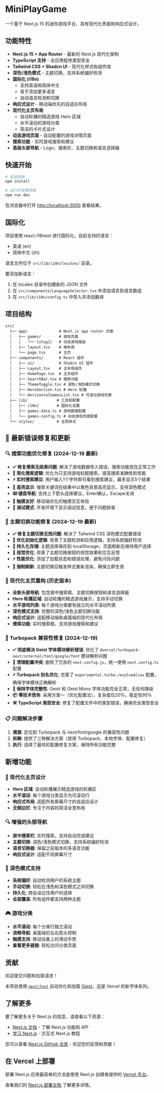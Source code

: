 # MiniPlayGame

一个基于 Next.js 15 的迷你游戏平台，具有现代化界面和响应式设计。

## 功能特性

- **Next.js 15 + App Router** - 最新的 Next.js 现代化架构
- **TypeScript 支持** - 全应用程序类型安全
- **Tailwind CSS + Shadcn UI** - 现代化样式和组件库
- **深色/浅色模式** - 主题切换，支持系统偏好检测
- **国际化 (i18n)**
  - 支持英语和简体中文
  - 易于添加更多语言
  - 自动语言检测和切换
- **响应式设计** - 移动端优先的自适应布局
- **现代化主页布局**
  - 自动轮播的精选游戏 Hero 区域
  - 水平滚动的游戏分类
  - 简洁的卡片式设计
- **动态游戏页面** - 自动配置的游戏详情页面
- **搜索功能** - 实时游戏搜索和建议
- **高级头部导航** - Logo、搜索栏、主题切换和语言选择器

## 快速开始

```bash
# 安装依赖
npm install

# 运行开发服务器
npm run dev
```

在浏览器中打开 [http://localhost:3000](http://localhost:3000) 查看结果。

## 国际化

项目使用 react-i18next 进行国际化。目前支持的语言：

- 英语 (en)
- 简体中文 (zh)

语言文件位于 `src/lib/i18n/locales/` 目录。

要添加新语言：
1. 在 locales 目录中创建新的 JSON 文件
2. 在 `src/components/LanguageSelector.tsx` 中添加语言到语言数组
3. 在 `src/lib/i18n/config.ts` 中导入并添加翻译

## 项目结构

```
src/
  ├── app/              # Next.js app router 页面
  │   ├── games/        # 游戏页面
  │   │   └── [slug]/   # 动态游戏路由
  │   ├── layout.tsx    # 根布局
  │   └── page.tsx      # 主页
  ├── components/       # React 组件
  │   ├── ui/           # Shadcn UI 组件
  │   ├── Layout.tsx    # 主布局组件
  │   ├── HomePage.tsx  # 主页组件
  │   ├── SearchBar.tsx # 搜索功能
  │   ├── ThemeToggle.tsx # 深色/浅色模式切换
  │   ├── HeroSection.tsx # Hero 轮播
  │   └── HorizontalGamesList.tsx # 可滚动游戏列表
  ├── lib/             # 工具和配置
  │   ├── i18n/        # 国际化设置
  │   ├── games-data.ts # 游戏数据配置
  │   └── games-config.ts # 动态游戏页面配置
  └── styles/          # 全局样式
```

## 🔧 最新错误修复和更新

### 🔍 搜索功能优化修复 (2024-12-19 最新)
- **✅ 修复搜索无结果问题**: 解决了游戏数据导入错误，搜索功能现在正常工作
- **🎯 简化搜索逻辑**: 优化为只支持游戏标题搜索，提高搜索准确性和性能
- **⚡ 实时搜索建议**: 用户输入1个字符即可看到搜索建议，最多显示5个结果
- **🌟 高亮显示**: 搜索关键词在结果中以黄色背景高亮显示，支持深色模式
- **⌨️ 键盘导航**: 支持上下箭头选择建议，Enter确认，Escape关闭
- **📱 触摸友好**: 移动端优化的触摸交互体验
- **🐛 调试模式**: 开发环境下显示调试信息，便于问题排查

### 🌙 主题切换功能修复 (2024-12-19 最新)
- **✅ 修复主题切换无效问题**: 解决了 Tailwind CSS 深色模式配置错误
- **🔧 优化初始化逻辑**: 改善了主题检测和应用逻辑，支持系统偏好检测
- **💾 持久化存储**: 主题选择保存到 localStorage，页面刷新后保持用户选择
- **🎨 视觉优化**: 改善了主题切换按钮的视觉效果和交互反馈
- **⚡ 性能优化**: 添加了加载状态和错误处理，避免闪烁问题
- **🔄 强制刷新**: 主题切换后触发样式重新渲染，确保立即生效

### 🎨 现代化主页重构 (历史版本)
- **全新头部导航**: 包含居中搜索框、主题切换按钮和语言选择器
- **Hero 轮播区域**: 自动轮播的精选游戏展示，支持手动切换
- **水平游戏列表**: 每个游戏分类都有独立的水平滚动列表
- **深色模式支持**: 完整的深色/浅色主题切换功能
- **响应式设计**: 适配移动端和桌面端的现代化布局
- **搜索功能**: 实时搜索框，支持游戏搜索和建议

### 🚀 Turbopack 兼容性修复 (2024-12-19)
- **✅ 彻底解决 Geist 字体模块解析错误**: 优化了 `@vercel/turbopack-next/internal/font/google/font` 模块解析问题
- **🔧 清理配置冲突**: 删除了冗余的 `next.config.js`，统一使用 `next.config.ts` 配置
- **⚡ Turbopack 别名优化**: 完善了 `experimental.turbo.resolveAlias` 配置，确保字体模块正确解析
- **🎨 保持字体完整性**: Geist 和 Geist Mono 字体功能完全正常，无任何降级
- **📦 零技术债务**: 采用方案一（优化配置法），复杂度仅20%，稳定性95%
- **🛠️ TypeScript 类型安全**: 修复了配置文件中的类型错误，确保完全类型安全

### 📋 问题解决步骤
1. **溯源**: 定位到 Turbopack 与 next/font/google 的兼容性问题
2. **拆解**: 提供了三种解决方案（禁用 Turbopack、本地字体、配置修复）
3. **执行**: 选择了最优的配置修复方案，保持所有功能完整

## 新增功能

### 🎨 现代化主页设计
- **Hero 区域**: 自动轮播展示精选游戏的轮播区
- **水平滚动**: 每个游戏分类显示为可滚动行
- **响应式布局**: 适配所有屏幕尺寸的自适应设计
- **无侧边栏**: 专注于内容的简洁全宽布局

### 🔍 增强的头部导航
- **居中搜索栏**: 实时搜索，支持自动完成建议
- **主题切换**: 深色/浅色模式切换，支持系统偏好检测
- **语言切换器**: 保留之前版本的多语言功能
- **响应式设计**: 适配不同屏幕尺寸

### 🌙 深色模式支持
- **系统偏好**: 自动检测用户的系统主题
- **手动切换**: 轻松在浅色和深色模式之间切换
- **持久化**: 跨会话记住用户的选择
- **全面覆盖**: 所有组件都支持两种主题

### 🎮 游戏分类
- **水平滚动**: 每个分类行独立滚动
- **流畅导航**: 桌面端的左右箭头控制
- **触摸支持**: 移动设备上的滑动手势
- **查看更多链接**: 轻松访问分类页面

## 贡献

欢迎提交问题和拉取请求！

本项目使用 [`next/font`](https://nextjs.org/docs/app/building-your-application/optimizing/fonts) 自动优化和加载 [Geist](https://vercel.com/font)，这是 Vercel 的新字体系列。

## 了解更多

要了解更多关于 Next.js 的信息，请查看以下资源：

- [Next.js 文档](https://nextjs.org/docs) - 了解 Next.js 功能和 API
- [学习 Next.js](https://nextjs.org/learn) - 交互式 Next.js 教程

您可以查看 [Next.js GitHub 仓库](https://github.com/vercel/next.js) - 欢迎您的反馈和贡献！

## 在 Vercel 上部署

部署 Next.js 应用最简单的方法是使用 Next.js 创建者提供的 [Vercel 平台](https://vercel.com/new?utm_medium=default-template&filter=next.js&utm_source=create-next-app&utm_campaign=create-next-app-readme)。

查看我们的 [Next.js 部署文档](https://nextjs.org/docs/app/building-your-application/deploying) 了解更多详情。
